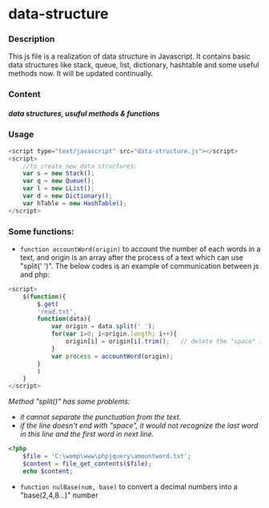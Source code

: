 # data-structure

### Description 
This js file is a realization of data structure in Javascript. It contains basic data structures like stack, queue, list, dictionary, hashtable and some useful methods now. It will be updated continually.

### Content
##### data structures, usuful methods & functions

### Usage
```javascript
<script type="text/javascript" src="data-structure.js"></script>
<script>
	//to create new data structures:
	var s = new Stack();
	var q = new Queue();
	var l = new LList();
	var d = new Dictionary();
	var hTable = new HashTable();
</script>
```

### Some functions:
- `function accountWord(origin)`
to account the number of each words in a text, and origin is an array after the process of a text which can use "split(' ')". The below codes is an example of communication between js and php:
```javascript
<script>
	$(function){
		$.get(
		'read.txt',
		function(data){
			var origin = data.split(' ');
			for(var i=0; i<origin.length; i++){
				origin[i] = origin[i].trim();	// delete the "space" in the end of each origin lines
			}
			var process = accountWord(origin);
		}
		)
	}
</script>
```
*Method "split()" has some problems:*
- *it cannot separate the punctuation from the text.*
- *if the line doesn't end with "space", it would not recognize the last word in this line and the first word in next line.*
```php
<?php
	$file = 'C:\wamp\www\phpjquery\amountword.txt';
	$content = file_get_contents($file);
	echo $content;
```

- `function nulBase(num, base)`
to convert a decimal numbers into a "base(2,4,8...)" number


